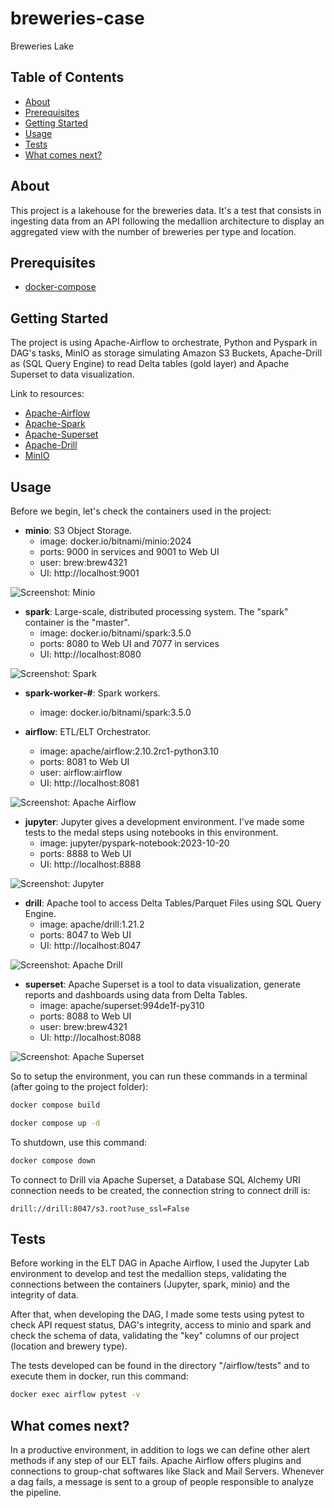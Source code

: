 # breweries-case
Breweries Lake

## Table of Contents

- [About](#about)
- [Prerequisites](#prerequisites)
- [Getting Started](#getting_started)
- [Usage](#usage)
- [Tests](#tests)
- [What comes next?](#what_comes_next)

## About <a name = "about"></a>

This project is a lakehouse for the breweries data. It's a test that consists in ingesting data from an API following the medallion architecture to display an aggregated view with the number of breweries per type and location.

## Prerequisites <a name = "getting_started"></a>

- [docker-compose](https://docs.docker.com/compose/)

## Getting Started <a name = "getting_started"></a>

The project is using Apache-Airflow to orchestrate, Python and Pyspark in DAG's tasks, MinIO as storage simulating Amazon S3 Buckets, Apache-Drill as (SQL Query Engine) to read Delta tables (gold layer) and Apache Superset to data visualization.

Link to resources:
- [Apache-Airflow](https://airflow.apache.org)
- [Apache-Spark](https://spark.apache.org)
- [Apache-Superset](https://superset.apache.org/)
- [Apache-Drill](https://drill.apache.org/)
- [MinIO](https://min.io)

## Usage <a name = "usage"></a>

Before we begin, let's check the containers used in the project:

* **minio**: S3 Object Storage.
    * image: docker.io/bitnami/minio:2024
    * ports: 9000 in services and 9001 to Web UI
    * user: brew:brew4321
    * UI: http://localhost:9001

![Screenshot: Minio](./screenshots/minio.png)

* **spark**: Large-scale, distributed processing system. The "spark" container is the "master".
    * image: docker.io/bitnami/spark:3.5.0
    * ports: 8080 to Web UI and 7077 in services
    * UI: http://localhost:8080

![Screenshot: Spark](./screenshots/spark.png)
 
 * **spark-worker-#**: Spark workers.
    * image: docker.io/bitnami/spark:3.5.0

* **airflow**: ETL/ELT Orchestrator.
    * image: apache/airflow:2.10.2rc1-python3.10
    * ports: 8081 to Web UI
    * user: airflow:airflow
    * UI: http://localhost:8081

![Screenshot: Apache Airflow](./screenshots/airflow.png)

* **jupyter**: Jupyter gives a development environment. I've made some tests to the medal steps using notebooks in this environment.
    * image: jupyter/pyspark-notebook:2023-10-20
    * ports: 8888 to Web UI
    * UI: http://localhost:8888

![Screenshot: Jupyter](./screenshots/jupyter.png)

* **drill**: Apache tool to access Delta Tables/Parquet Files using SQL Query Engine.
    * image: apache/drill:1.21.2
    * ports: 8047 to Web UI
    * UI: http://localhost:8047

![Screenshot: Apache Drill](./screenshots/drill.png)

* **superset**: Apache Superset is a tool to data visualization, generate reports and dashboards using data from Delta Tables.
    * image: apache/superset:994de1f-py310
    * ports: 8088 to Web UI
    * user: brew:brew4321
    * UI: http://localhost:8088

![Screenshot: Apache Superset](./screenshots/superset.png)

So to setup the environment, you can run these commands in a terminal (after going to the project folder):
```bash
docker compose build
```

```bash
docker compose up -d
```

To shutdown, use this command:
```bash
docker compose down
```

To connect to Drill via Apache Superset, a Database SQL Alchemy URI connection needs to be created, the connection string to connect drill is:
```
drill://drill:8047/s3.root?use_ssl=False
```

## Tests <a name = "tests"></a>

Before working in the ELT DAG in Apache Airflow, I used the Jupyter Lab environment to develop and test the medallion steps, validating the connections between the containers (Jupyter, spark, minio) and the integrity of data.

After that, when developing the DAG, I made some tests using pytest to check API request status, DAG's integrity, access to minio and spark and check the schema of data, validating the "key" columns of our project (location and brewery type).

The tests developed can be found in the directory "/airflow/tests" and to execute them in docker, run this command:
```bash
docker exec airflow pytest -v
```

## What comes next? <a name = "what_comes_next"></a>

In a productive environment, in addition to logs we can define other alert methods if any step of our ELT fails. Apache Airflow offers plugins and connections to group-chat softwares like Slack and Mail Servers. Whenever a dag fails, a message is sent to a group of people responsible to analyze the pipeline.
